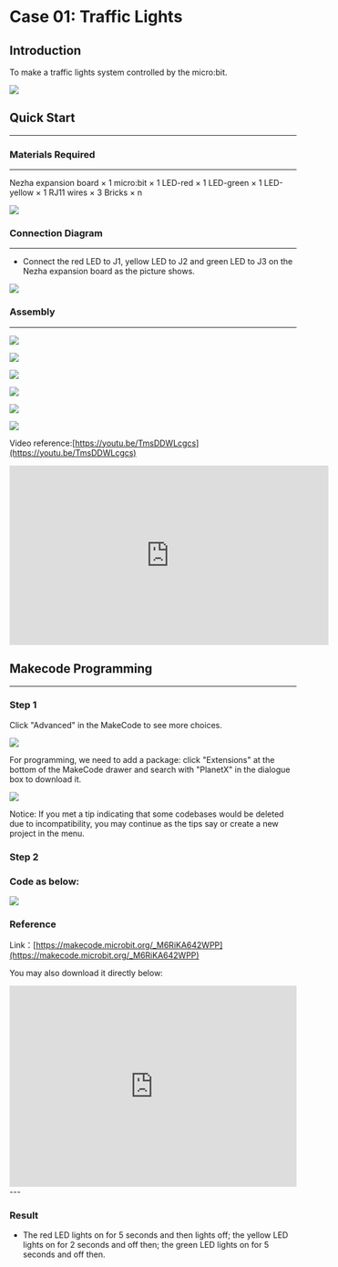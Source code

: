 # Case 01: Traffic Lights

## Introduction

To make a traffic lights system controlled by the micro:bit. 

![](./images/case_01_01.png)

## Quick Start
---

### Materials Required
---
Nezha expansion board × 1
micro:bit × 1
LED-red × 1
LED-green × 1
LED-yellow × 1
RJ11 wires × 3
Bricks × n

![](./images/case_01_02.png)

### Connection Diagram 
---
- Connect the red LED to J1, yellow LED to J2 and green LED to J3 on the Nezha expansion board as the picture shows.


![](./images/case_01_03.png)



### Assembly
---

![](./images/case_01_04.png)

![](./images/case_01_05.png)

![](./images/case_01_06.png)

![](./images/case_01_07.png)

![](./images/case_01_08.png)

![](./images/case_01_09.png)





Video reference:[https://youtu.be/TmsDDWLcgcs](https://youtu.be/TmsDDWLcgcs)

<iframe width="560" height="315" src="https://www.youtube.com/embed/TmsDDWLcgcs" frameborder="0" allow="accelerometer; autoplay; clipboard-write; encrypted-media; gyroscope; picture-in-picture" allowfullscreen></iframe>




## Makecode Programming
---


### Step 1
Click "Advanced" in the MakeCode to see more choices.

![](./images/case_01_10.png)

For programming, we need to add a package: click "Extensions" at the bottom of the MakeCode drawer and search with "PlanetX" in the dialogue box to download it. 

![](./images/case_01_11.png)

Notice: If you met a tip indicating that some codebases would be deleted due to incompatibility, you may continue as the tips say or create a new project in the menu. 

### Step 2
### Code as below:

![](./images/case_01_12.png)


### Reference
Link：[https://makecode.microbit.org/_M6RiKA642WPP](https://makecode.microbit.org/_M6RiKA642WPP)

You may also download it directly below:

<div style="position:relative;height:0;padding-bottom:70%;overflow:hidden;"><iframe style="position:absolute;top:0;left:0;width:100%;height:100%;" src="https://makecode.microbit.org/#pub:_M6RiKA642WPP" frameborder="0" sandbox="allow-popups allow-forms allow-scripts allow-same-origin"></iframe></div>  
---

### Result
- The red LED lights on for 5 seconds and then lights off; the yellow LED lights on for 2 seconds and off then; the green LED lights on for 5 seconds and off then. 

